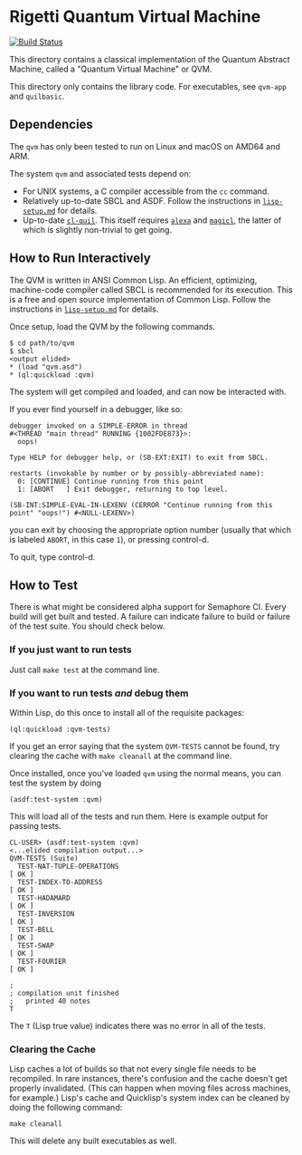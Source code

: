 # Rigetti Quantum Virtual Machine

[![Build Status](http://bamboo.lab.rigetti.com/plugins/servlet/wittified/build-status/QCS-QVM)](http://bamboo.lab.rigetti.com/browse/QCS-QVM)

This directory contains a classical implementation of the Quantum
Abstract Machine, called a "Quantum Virtual Machine" or QVM.

This directory only contains the library code. For executables, see `qvm-app` and `quilbasic`.

## Dependencies

The `qvm` has only been tested to run on Linux and macOS on AMD64 and ARM.

The system `qvm` and associated tests depend on:

- For UNIX systems, a C compiler accessible from the `cc` command.
- Relatively up-to-date SBCL and ASDF. Follow the instructions in
  [`lisp-setup.md`](doc/lisp-setup.md) for details.
- Up-to-date [`cl-quil`](https://github.com/rigetticomputing/cl-quil). This itself requires [`alexa`](https://github.com/rigetticomputing/alexa) and [`magicl`](https://github.com/rigetticomputing/magicl), the latter of which is slightly non-trivial to get going.

## How to Run Interactively

The QVM is written in ANSI Common Lisp. An efficient, optimizing, machine-code compiler called SBCL is recommended for its execution. This is a free and open source implementation of Common Lisp. Follow the instructions in [`lisp-setup.md`](doc/lisp-setup.md) for details.

Once setup, load the QVM by the following commands.

```
$ cd path/to/qvm
$ sbcl
<output elided>
* (load "qvm.asd")
* (ql:quickload :qvm)
```

The system will get compiled and loaded, and can now be interacted with.

If you ever find yourself in a debugger, like so:

```
debugger invoked on a SIMPLE-ERROR in thread
#<THREAD "main thread" RUNNING {1002FDE873}>:
  oops!

Type HELP for debugger help, or (SB-EXT:EXIT) to exit from SBCL.

restarts (invokable by number or by possibly-abbreviated name):
  0: [CONTINUE] Continue running from this point
  1: [ABORT   ] Exit debugger, returning to top level.

(SB-INT:SIMPLE-EVAL-IN-LEXENV (CERROR "Continue running from this point" "oops!") #<NULL-LEXENV>)
```

you can exit by choosing the appropriate option number (usually that which is labeled `ABORT`, in this case `1`), or pressing control-d.

To quit, type control-d.

## How to Test

There is what might be considered alpha support for Semaphore CI. Every build will get built and tested. A failure can indicate failure to build or failure of the test suite. You should check below.

### If you just want to run tests

Just call `make test` at the command line.

### If you want to run tests *and* debug them

Within Lisp, do this once to install all of the requisite packages:

```
(ql:quickload :qvm-tests)
```

If you get an error saying that the system `QVM-TESTS` cannot be found, try clearing the cache with `make cleanall` at the command line.

Once installed, once you've loaded `qvm` using the normal means, you can test the system by doing

```
(asdf:test-system :qvm)
```

This will load all of the tests and run them. Here is example output for passing tests.

```
CL-USER> (asdf:test-system :qvm)
<...elided compilation output...>
QVM-TESTS (Suite)
  TEST-NAT-TUPLE-OPERATIONS                                               [ OK ]
  TEST-INDEX-TO-ADDRESS                                                   [ OK ]
  TEST-HADAMARD                                                           [ OK ]
  TEST-INVERSION                                                          [ OK ]
  TEST-BELL                                                               [ OK ]
  TEST-SWAP                                                               [ OK ]
  TEST-FOURIER                                                            [ OK ]

; 
; compilation unit finished
;   printed 40 notes
T
```

The `T` (Lisp true value) indicates there was no error in all of the tests.

### Clearing the Cache
Lisp caches a lot of builds so that not every single file needs to be recompiled. In rare instances, there's confusion and the cache doesn't get properly invalidated. (This can happen when moving files across machines, for example.) Lisp's cache and Quicklisp's system index can be cleaned by doing the following command:

```
make cleanall
```

This will delete any built executables as well.
